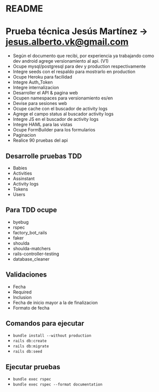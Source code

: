 # README

# Prueba técnica Jesús Martínez -> jesus.alberto.vk@gmail.com

* Según el documento que recibi, por experiencia ya trabajando como dev android agrege versionamiento al api. (V1)
* Ocupe mysql/postgresql para dev y production respectivamente
* Integre seeds con el respaldo para mostrarlo en production
* Ocupe Heroku para facilidad
* Integre Auth_Token
* Integre internalizacion
* Desarroller el API & pagina web
* Ocupen namespaces para versionamiento es/en
* Devise para sesiones web
* Ocupe cache con el buscador de activity logs
* Agrege el campo status al buscador activity logs
* Integre JS en el buscador de  activity logs
* Integre HAML para las vistas
* Ocupe FormBuilder para los formularios
* Paginacion
* Realice 90 pruebas del api

## Desarrolle pruebas TDD
  * Babies
  * Activities
  * Assinstant
  * Activity logs
  * Tokens
  * Users
## Para TDD ocupe
* byebug
* rspec
* factory_bot_rails
* faker
* shoulda
* shoulda-matchers
* rails-controller-testing
* database_cleaner
## Validaciones
* Fecha
* Required
* Inclusion
* Fecha de inicio mayor a la de finalizacion
* Formato de fecha
## Comandos para ejecutar
* ``` bundle install --without production ```
* ``` rails db:create ```
* ``` rails db:migrate ```
* ``` rails db:seed ```
## Ejecutar pruebas
* ``` bundle exec rspec ```
* ``` bundle exec rspec --format documentation ```